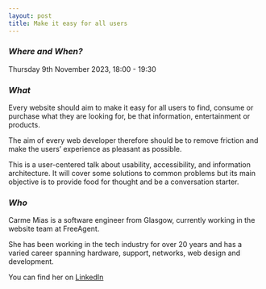 ```yaml
---
layout: post
title: Make it easy for all users
---
```


### *Where and When?*

Thursday 9th November 2023, 18:00 - 19:30

### *What*

Every website should aim to make it easy for all users to find, consume or 
purchase what they are looking for, be that information, entertainment or 
products.

The aim of every web developer therefore should be to remove friction and 
make the users’ experience as pleasant as possible.

This is a user-centered talk about usability, accessibility, and 
information architecture. It will cover some solutions to common problems 
but its main objective is to provide food for thought and be a 
conversation starter.

### *Who*

Carme Mias is a software engineer from Glasgow, currently working in the 
website team at FreeAgent.

She has been working in the tech industry for over 20 years and has a 
varied career spanning hardware, support, networks, web design and 
development.

You can find her on [LinkedIn](https://www.linkedin.com/in/carme-mias/)

